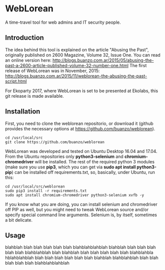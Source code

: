 # WebLorean
A time-travel tool for web admins and IT security people.

## Introduction

The idea behind this tool is explained on the article "Abusing the Past",
originally published on 2600 Magazine, Volume 32, Issue One.  You can read
an online version here:
http://blogs.buanzo.com.ar/2015/05/abusing-the-past-a-2600-article-published-volume-32-number-one.html
The first release of WebLorean was in November, 2015:
http://blogs.buanzo.com.ar/2015/11/weblorean-the-abusing-the-past-script.html

For Ekoparty 2017, where WebLorean is set to be presented at Ekolabs, this
git release is made available.

## Installation

First, you need to clone the weblorean repositorio, or download it (github
provides the necessary options at https://github.com/buanzo/weblorean).

```
cd /usr/local/src
git clone https://github.com/buanzo/weblorean
```

WebLorean was developed and tested on Ubuntu Desktop 16.04 and 17.04. From
the Ubuntu repositories only __python3-selenium__ and __chromium-chromedriver__ will
be installed. The rest of the required python 3 modules (make sure you
use **pip3**, which you can get via __sudo apt install python3-pip__) can
be installed off requirements.txt, so, basically, under Ubuntu, run this:

```
cd /usr/local/src/weblorean
sudo pip3 install -r requirements.txt
sudo apt install chromium-chromedriver python3-selenium xvfb -y
```

If you know what you are doing, you can install selenium and chromedriver
off PIP as well, but you might need to tweak WebLorean source and/or
specify special command line arguments. Selenium is, by itself, sometimes a
bit delicate.

## Usage

blahblah blah blah blah blah blah blahblahblahblah blahblah blah blah blah
blah blah blahblahblah blah blahblah blah blah blah blah blah blahblahbla
hblahblahblah blah blah blah blah blah blah blahblah blahblahblah blah blah
blah blah blah blahblahblahblah

